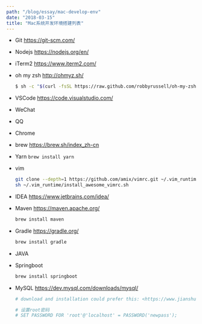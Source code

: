 ```yaml
---
path: "/blog/essay/mac-develop-env"
date: "2018-03-15"
title: "Mac系统开发环境搭建列表"
---
```


* Git <https://git-scm.com/>
* Nodejs <https://nodejs.org/en/>
* iTerm2 <https://www.iterm2.com/>
* oh my zsh <http://ohmyz.sh/>

    ```bash
    $ sh -c "$(curl -fsSL https://raw.github.com/robbyrussell/oh-my-zsh/master/tools/install.sh)"
    ```
* VSCode <https://code.visualstudio.com/>
* WeChat
* QQ
* Chrome
* brew <https://brew.sh/index_zh-cn>
* Yarn ```brew install yarn```
* vim

    ```bash
    git clone --depth=1 https://github.com/amix/vimrc.git ~/.vim_runtime
    sh ~/.vim_runtime/install_awesome_vimrc.sh
    ```

* IDEA <https://www.jetbrains.com/idea/>
* Maven <https://maven.apache.org/>
    ```bash
    brew install maven
    ```
* Gradle <https://gradle.org/>
    ```bash
    brew install gradle
    ```
* JAVA
* Springboot
    ```bash
    brew install springboot
    ```
* MySQL <https://dev.mysql.com/downloads/mysql/>

    ```bash
    # download and installation could prefer this: <https://www.jianshu.com/p/fd3aae701db9>

    # 设置root密码
    # SET PASSWORD FOR 'root'@'localhost' = PASSWORD('newpass');
    ```
